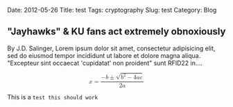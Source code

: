 Date: 2012-05-26
Title: test
Tags: cryptography
Slug: test
Category: Blog

## "Jayhawks" & KU fans act extremely obnoxiously

By J.D. Salinger, Lorem ipsum dolor sit amet, consectetur adipisicing elit, sed do eiusmod tempor incididunt ut labore et dolore magna aliqua. "Excepteur sint occaecat 'cupidatat' non proident" sunt RFID22 in....

<math xmlns="http://www.w3.org/1998/Math/MathML" display="block"> <mrow>
    <mi>x</mi>
    <mo>=</mo>
    <mfrac>
      <mrow>
        <mo>&#x2212;</mo>
        <mi>b</mi>
        <mo>&#xB1;</mo>
        <msqrt>
          <mrow>
            <msup>
              <mi>b</mi>
              <mn>2</mn>
            </msup>
            <mo>&#x2212;</mo>
            <mn>4</mn>
            <mi>a</mi>
            <mi>c</mi>
          </mrow>
        </msqrt>
      </mrow>
      <mrow>
        <mn>2</mn>
        <mi>a</mi>
      </mrow>
    </mfrac>
  </mrow>
</math>


This is a `test this should work`
